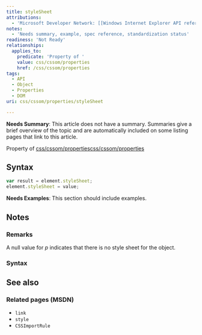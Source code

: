 ```yaml
---
title: styleSheet
attributions:
  - 'Microsoft Developer Network: [[Windows Internet Explorer API reference](http://msdn.microsoft.com/en-us/library/ie/hh828809%28v=vs.85%29.aspx) Article]'
notes:
  - 'Needs summary, example, spec reference, standardization status'
readiness: 'Not Ready'
relationships:
  applies_to:
    predicate: 'Property of '
    value: css/cssom/properties
    href: /css/cssom/properties
tags:
  - API
  - Object
  - Properties
  - DOM
uri: css/cssom/properties/styleSheet

---
```

**Needs Summary**: This article does not have a summary. Summaries give a brief overview of the topic and are automatically included on some listing pages that link to this article.

Property of [css/cssom/properties](/css/cssom/properties)[css/cssom/properties](/css/cssom/properties)

## <span>Syntax</span>

``` js
var result = element.styleSheet;
element.styleSheet = value;
```

**Needs Examples**: This section should include examples.

## <span>Notes</span>

### <span>Remarks</span>

A null value for *p* indicates that there is no style sheet for the object.

### <span>Syntax</span>

## <span>See also</span>

### <span>Related pages (MSDN)</span>

-   `link`
-   `style`
-   `CSSImportRule`
